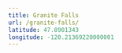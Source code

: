 ```yaml
---
title: Granite Falls
url: /granite-falls/
latitude: 47.8901343
longitude: -120.21369220000001
---
```

